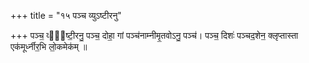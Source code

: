 +++
title = "१५ पञ्च व्युऽष्टीरनु"

+++
पञ्च॒ व्यु᳡ष्टी॒रनु॒ पञ्च॒ दोहा॒ गां पञ्च॑नाम्नीमृ॒तवोऽनु॒ पञ्च॑। पञ्च॒ दिशः॑ पञ्चद॒शेन॒ क्लृप्तास्ता एक॑मूर्ध्नीर॒भि लो॒कमेक॑म् ॥